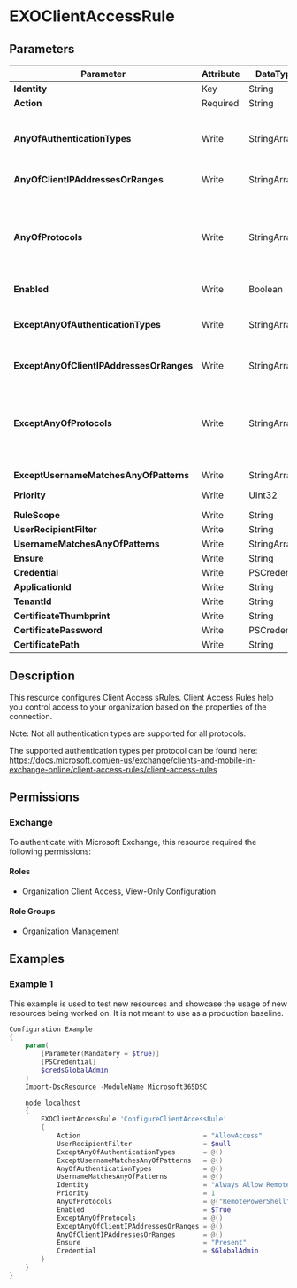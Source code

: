 ﻿# EXOClientAccessRule

## Parameters

| Parameter | Attribute | DataType | Description | Allowed Values |
| --- | --- | --- | --- | --- |
| **Identity** | Key | String | The Identity parameter specifies the client access rule that you want to modify. | |
| **Action** | Required | String | The Action parameter specifies the action for the client access rule. Valid values for this parameter are AllowAccess and DenyAccess. | `AllowAccess`, `DenyAccess` |
| **AnyOfAuthenticationTypes** | Write | StringArray[] | The AnyOfAuthenticationTypes parameter specifies a condition for the client access rule that is based on the client's authentication type. Valid values for this parameter are AdfsAuthentication, BasicAuthentication, CertificateBasedAuthentication, NonBasicAuthentication, OAuthAuthentication. | `AdfsAuthentication`, `BasicAuthentication`, `CertificateBasedAuthentication`, `NonBasicAuthentication`, `OAuthAuthentication` |
| **AnyOfClientIPAddressesOrRanges** | Write | StringArray[] | The AnyOfClientIPAddressesOrRanges parameter specifies a condition for the client access rule that is based on the client's IP address. Valid values for this parameter are: A single IP address, an IP address range, a CIDR IP. | |
| **AnyOfProtocols** | Write | StringArray[] | The AnyOfProtocols parameter specifies a condition for the client access rule that is based on the client's protocol. Valid values for this parameter are ExchangeActiveSync,ExchangeAdminCenter,ExchangeWebServices,IMAP4,OfflineAddressBook,OutlookAnywhere,OutlookWebApp,POP3,PowerShellWebServices,RemotePowerShell,REST,UniversalOutlook. | `ExchangeActiveSync`, `ExchangeAdminCenter`, `ExchangeWebServices`, `IMAP4`, `OfflineAddressBook`, `OutlookAnywhere`, `OutlookWebApp`, `POP3`, `PowerShellWebServices`, `RemotePowerShell`, `REST`, `UniversalOutlook` |
| **Enabled** | Write | Boolean | The Enabled parameter specifies whether the client access rule is enabled or disabled. Default is $true. | |
| **ExceptAnyOfAuthenticationTypes** | Write | StringArray[] | The ExceptAnyOfAuthenticationTypes parameter specifies an exception for the client access rule that is based on the client's authentication type. Valid values for this parameter are AdfsAuthentication, BasicAuthentication, CertificateBasedAuthentication, NonBasicAuthentication, OAuthAuthentication. | `AdfsAuthentication`, `BasicAuthentication`, `CertificateBasedAuthentication`, `NonBasicAuthentication`, `OAuthAuthentication` |
| **ExceptAnyOfClientIPAddressesOrRanges** | Write | StringArray[] | The ExceptAnyOfClientIPAddressesOrRanges parameter specifies an exception for the client access rule that is based on the client's IP address. Valid values for this parameter are: A single IP address, an IP address range, a CIDR IP. | |
| **ExceptAnyOfProtocols** | Write | StringArray[] | The ExceptAnyOfProtocols parameter specifies an exception for the client access rule that is based on the client's protocol. Valid values for this parameter are ExchangeActiveSync,ExchangeAdminCenter,ExchangeWebServices,IMAP4,OfflineAddressBook,OutlookAnywhere,OutlookWebApp,POP3,PowerShellWebServices,RemotePowerShell,REST,UniversalOutlook. | `ExchangeActiveSync`, `ExchangeAdminCenter`, `ExchangeWebServices`, `IMAP4`, `OfflineAddressBook`, `OutlookAnywhere`, `OutlookWebApp`, `POP3`, `PowerShellWebServices`, `RemotePowerShell`, `REST`, `UniversalOutlook` |
| **ExceptUsernameMatchesAnyOfPatterns** | Write | StringArray[] | The ExceptUsernameMatchesAnyOfPatterns parameter specifies an exception for the client access rule that is based on the user's account name. | |
| **Priority** | Write | UInt32 | The Priority parameter specifies a priority value for the client access rule. A lower integer value indicates a higher priority, and a higher priority rule is evaluated before a lower priority rule. The default value is 1. | |
| **RuleScope** | Write | String | The RuleScope parameter specifies the scope of the client access rule. Valid values are All and Users | `All`, `Users` |
| **UserRecipientFilter** | Write | String | The UserRecipientFilter parameter specifies a condition for the client access rule that uses OPath filter syntax to identify the user. | |
| **UsernameMatchesAnyOfPatterns** | Write | StringArray[] | The UsernameMatchesAnyOfPatterns parameter specifies a condition for the client access rule that is based on the user's account name. | |
| **Ensure** | Write | String | Specifies if this Client Access Rule should exist. | `Present`, `Absent` |
| **Credential** | Write | PSCredential | Credentials of the Exchange Global Admin | |
| **ApplicationId** | Write | String | Id of the Azure Active Directory application to authenticate with. | |
| **TenantId** | Write | String | Id of the Azure Active Directory tenant used for authentication. | |
| **CertificateThumbprint** | Write | String | Thumbprint of the Azure Active Directory application's authentication certificate to use for authentication. | |
| **CertificatePassword** | Write | PSCredential | Username can be made up to anything but password will be used for CertificatePassword | |
| **CertificatePath** | Write | String | Path to certificate used in service principal usually a PFX file. | |

## Description

This resource configures Client Access sRules.
Client Access Rules help you control access to your organization based
on the properties of the connection.

Note: Not all authentication types are supported for all protocols.

The supported authentication types per protocol can be found here:
https://docs.microsoft.com/en-us/exchange/clients-and-mobile-in-exchange-online/client-access-rules/client-access-rules

## Permissions


### Exchange

To authenticate with Microsoft Exchange, this resource required the following permissions:

#### Roles

- Organization Client Access, View-Only Configuration

#### Role Groups

- Organization Management

## Examples

### Example 1

This example is used to test new resources and showcase the usage of new resources being worked on.
It is not meant to use as a production baseline.

```powershell
Configuration Example
{
    param(
        [Parameter(Mandatory = $true)]
        [PSCredential]
        $credsGlobalAdmin
    )
    Import-DscResource -ModuleName Microsoft365DSC

    node localhost
    {
        EXOClientAccessRule 'ConfigureClientAccessRule'
        {
            Action                               = "AllowAccess"
            UserRecipientFilter                  = $null
            ExceptAnyOfAuthenticationTypes       = @()
            ExceptUsernameMatchesAnyOfPatterns   = @()
            AnyOfAuthenticationTypes             = @()
            UsernameMatchesAnyOfPatterns         = @()
            Identity                             = "Always Allow Remote PowerShell"
            Priority                             = 1
            AnyOfProtocols                       = @("RemotePowerShell")
            Enabled                              = $True
            ExceptAnyOfProtocols                 = @()
            ExceptAnyOfClientIPAddressesOrRanges = @()
            AnyOfClientIPAddressesOrRanges       = @()
            Ensure                               = "Present"
            Credential                           = $GlobalAdmin
        }
    }
}
```

